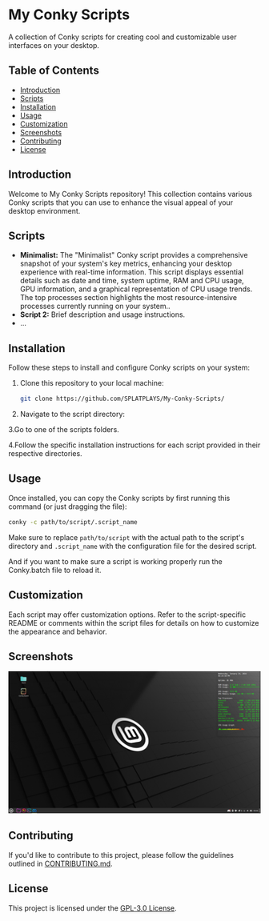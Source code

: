 # My Conky Scripts

A collection of Conky scripts for creating cool and customizable user interfaces on your desktop.

## Table of Contents

- [Introduction](#introduction)
- [Scripts](#scripts)
- [Installation](#installation)
- [Usage](#usage)
- [Customization](#customization)
- [Screenshots](#screenshots)
- [Contributing](#contributing)
- [License](#license)

## Introduction

Welcome to My Conky Scripts repository! This collection contains various Conky scripts that you can use to enhance the visual appeal of your desktop environment.

## Scripts

- **Minimalist:** The "Minimalist" Conky script provides a comprehensive snapshot of your system's key metrics, enhancing your desktop experience with real-time information. This script displays essential details such as date and time, system uptime, RAM and CPU usage, GPU information, and a graphical representation of CPU usage trends. The top processes section highlights the most resource-intensive processes currently running on your system..
- **Script 2:** Brief description and usage instructions.
- ...

## Installation

Follow these steps to install and configure Conky scripts on your system:

1. Clone this repository to your local machine:

   ```bash
   git clone https://github.com/SPLATPLAYS/My-Conky-Scripts/
   ```

2. Navigate to the script directory:


3.Go to one of the scripts folders.


4.Follow the specific installation instructions for each script provided in their respective directories.

## Usage

Once installed, you can copy the Conky scripts by first running this command (or just dragging the file):

```bash
conky -c path/to/script/.script_name
```

Make sure to replace `path/to/script` with the actual path to the script's directory and `.script_name` with the configuration file for the desired script.

And if you want to make sure a script is working properly run the Conky.batch file to reload it.

## Customization

Each script may offer customization options. Refer to the script-specific README or comments within the script files for details on how to customize the appearance and behavior.

## Screenshots

![Minimalist Screenshot](https://github.com/SPLATPLAYS/My-Conky-Scripts/blob/main/Images/minimalist.png)


## Contributing

If you'd like to contribute to this project, please follow the guidelines outlined in [CONTRIBUTING.md](CONTRIBUTING.md).

## License

This project is licensed under the [GPL-3.0 License](LICENSE.md).
```
